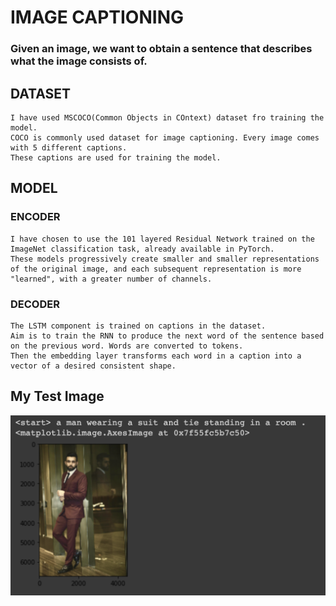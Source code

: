 # IMAGE CAPTIONING
### 	Given an image, we want to obtain a sentence that describes what the image consists of.

## DATASET
	I have used MSCOCO(Common Objects in COntext) dataset fro training the model.
	COCO is commonly used dataset for image captioning. Every image comes with 5 different captions.
	These captions are used for training the model.

## MODEL
### ENCODER
	I have chosen to use the 101 layered Residual Network trained on the ImageNet classification task, already available in PyTorch.
	These models progressively create smaller and smaller representations of the original image, and each subsequent representation is more "learned", with a greater number of channels.

### DECODER
	The LSTM component is trained on captions in the dataset.
	Aim is to train the RNN to produce the next word of the sentence based on the previous word. Words are converted to tokens.
	Then the embedding layer transforms each word in a caption into a vector of a desired consistent shape.

## My Test Image 
![alt text](https://github.com/anchit23/ImageCap/blob/master/ss.png)